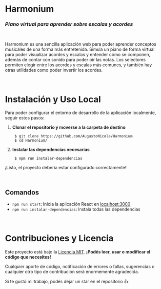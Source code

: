 # Harmonium
### *Piano virtual para aprender sobre escalas y acordes*

<br />

Harmonium es una sencilla aplicación web para poder aprender conceptos musicales de una forma más entretenida. Simula un piano de forma virtual para poder visualizar acordes y escalas y entender cómo se componen, además de contar con sonido para poder oír las notas. Los selectores permiten elegir entre los acordes y escalas más comunes, y también hay otras utilidades como poder invertir los acordes.

<br />

# Instalación y Uso Local

Para poder configurar el entorno de desarrollo de la aplicación localmente, seguir estos pasos:

1. **Clonar el repositorio y moverse a la carpeta de destino**
	
		$ git clone https://github.com/AugustoNicola/Harmonium
		$ cd Harmonium/
	
2. **Instalar las dependencias necesarias**
		
		$ npm run instalar-dependencias

¡Listo, el proyecto debería estar configurado correctamente!

<br />

## Comandos

* `npm run start`: Inicia la aplicación React en [localhost:3000](http://localhost:3000)
* `npm run instalar-dependencias`: Instala todas las dependencias

<br />

# Contribuciones y Licencia
Este proyecto está bajo la [Licencia MIT](https://choosealicense.com/licenses/mit/). **¡Podés leer, usar o modificar el código que necesites!**

Cualquier aporte de código, notificación de errores o fallas, sugerencias o cualquier otro tipo de contribución será enormemente agradecida. 

Si te gustó mi trabajo, podés dejar un star en el repositorio :+1: